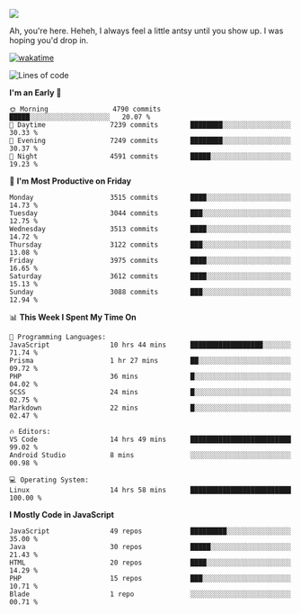 ![](https://media.tenor.com/FUEC3dPyVhEAAAAM/welcome-back-minions.gif)

Ah, you're here. Heheh, 
I always feel a little antsy until you show up. I was hoping you'd drop in.

[![wakatime](https://wakatime.com/badge/user/8ad4afa2-1a56-40d1-a949-4663473915b6.svg)](https://wakatime.com/@mrepol742)

<!--START_SECTION:mrepol742-->
![Lines of code](https://img.shields.io/badge/From%20Hello%20World%20I%27ve%20Written-19.9%20million%20lines%20of%20code-blue)

**I'm an Early 🐤** 

```text
🌞 Morning                4790 commits        █████░░░░░░░░░░░░░░░░░░░░   20.07 % 
🌆 Daytime                7239 commits        ████████░░░░░░░░░░░░░░░░░   30.33 % 
🌃 Evening                7249 commits        ████████░░░░░░░░░░░░░░░░░   30.37 % 
🌙 Night                  4591 commits        █████░░░░░░░░░░░░░░░░░░░░   19.23 % 
```
📅 **I'm Most Productive on Friday** 

```text
Monday                   3515 commits        ████░░░░░░░░░░░░░░░░░░░░░   14.73 % 
Tuesday                  3044 commits        ███░░░░░░░░░░░░░░░░░░░░░░   12.75 % 
Wednesday                3513 commits        ████░░░░░░░░░░░░░░░░░░░░░   14.72 % 
Thursday                 3122 commits        ███░░░░░░░░░░░░░░░░░░░░░░   13.08 % 
Friday                   3975 commits        ████░░░░░░░░░░░░░░░░░░░░░   16.65 % 
Saturday                 3612 commits        ████░░░░░░░░░░░░░░░░░░░░░   15.13 % 
Sunday                   3088 commits        ███░░░░░░░░░░░░░░░░░░░░░░   12.94 % 
```


📊 **This Week I Spent My Time On** 

```text
💬 Programming Languages: 
JavaScript               10 hrs 44 mins      ██████████████████░░░░░░░   71.74 % 
Prisma                   1 hr 27 mins        ██░░░░░░░░░░░░░░░░░░░░░░░   09.72 % 
PHP                      36 mins             █░░░░░░░░░░░░░░░░░░░░░░░░   04.02 % 
SCSS                     24 mins             █░░░░░░░░░░░░░░░░░░░░░░░░   02.75 % 
Markdown                 22 mins             █░░░░░░░░░░░░░░░░░░░░░░░░   02.47 % 

🔥 Editors: 
VS Code                  14 hrs 49 mins      █████████████████████████   99.02 % 
Android Studio           8 mins              ░░░░░░░░░░░░░░░░░░░░░░░░░   00.98 % 

💻 Operating System: 
Linux                    14 hrs 58 mins      █████████████████████████   100.00 % 
```

**I Mostly Code in JavaScript** 

```text
JavaScript               49 repos            █████████░░░░░░░░░░░░░░░░   35.00 % 
Java                     30 repos            █████░░░░░░░░░░░░░░░░░░░░   21.43 % 
HTML                     20 repos            ████░░░░░░░░░░░░░░░░░░░░░   14.29 % 
PHP                      15 repos            ███░░░░░░░░░░░░░░░░░░░░░░   10.71 % 
Blade                    1 repo              ░░░░░░░░░░░░░░░░░░░░░░░░░   00.71 % 
```




<!--END_SECTION:mrepol742-->
